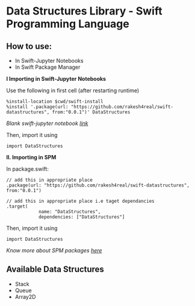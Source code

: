 # Data Structures Library - Swift Programming Language

## How to use: 

- In Swift-Jupyter Notebooks
- In Swift Package Manager



**I Importing in Swift-Jupyter Notebooks**

Use the following in first cell (after restarting runtime)
```
%install-location $cwd/swift-install
%install '.package(url: "https://github.com/rakesh4real/swift-datastructures", from:"0.0.1")' DataStructures
```
*Blank swift-jupyter notebook [link](https://colab.research.google.com/github/tensorflow/swift/blob/master/notebooks/blank_swift.ipynb)*

Then, import it using
```
import DataStructures
```



**II. Importing in SPM**

In package.swift:
```
// add this in appropriate place
.package(url: "https://github.com/rakesh4real/swift-datastructures", from:"0.0.1")

// add this in appropriate place i.e taget dependancies
.target(
            name: "DataStructures",
            dependencies: ["DataStructures"]
```

Then, import it using
```
import DataStructures
```

*Know more about SPM packages [here](https://github.com/rakesh4real/swift4tensorflow/tree/master/03-creating-packages/Basic)*

## Available Data Structures

- Stack
- Queue
- Array2D
